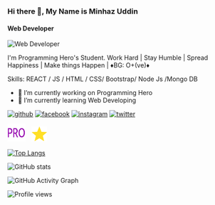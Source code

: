 ### Hi there 👋, My Name is Minhaz Uddin
####  Web Developer
![ Web Developer](https://scontent.fcgp27-1.fna.fbcdn.net/v/t1.6435-9/149022924_470785870997251_6474343463480359373_n.jpg?_nc_cat=110&ccb=1-5&_nc_sid=e3f864&_nc_eui2=AeGIr2wkM_4eNJz0Q50rpXgfrdjCe96HH9qt2MJ73ocf2g1A-Hh_Yb5H1GMqjAyWqquvf5dtpyIj_KKqYztNP1eR&_nc_ohc=o_W7tIXWEqQAX8zVcth&_nc_ht=scontent.fcgp27-1.fna&oh=614c53f9efdc5918eea7d2d1564dfebd&oe=61C1C402)

I'm Programming Hero's Student. Work Hard | Stay Humble | Spread Happiness | Make things Happen | ♦BG: O+(ve)♦

Skills:  REACT / JS / HTML / CSS/ Bootstrap/ Node Js /Mongo DB

- 🔭 I’m currently working on Programming Hero 
- 🌱 I’m currently learning Web Developing 


[<img src='https://cdn.jsdelivr.net/npm/simple-icons@3.0.1/icons/github.svg' alt='github' height='40'>](https://github.com/minhazuddin10)  [<img src='https://cdn.jsdelivr.net/npm/simple-icons@3.0.1/icons/facebook.svg' alt='facebook' height='40'>](https://www.facebook.com/minhazuddinrafi10)  [<img src='https://cdn.jsdelivr.net/npm/simple-icons@3.0.1/icons/instagram.svg' alt='instagram' height='40'>](https://www.instagram.com/minhazuddinrafi/)  [<img src='https://cdn.jsdelivr.net/npm/simple-icons@3.0.1/icons/twitter.svg' alt='twitter' height='40'>](https://twitter.com/MinhazUddinRafi)  

<a href='https://github.com/pricing'><img src='https://raw.githubusercontent.com/acervenky/animated-github-badges/master/assets/pro.gif' width='40' height='40'></a> <a href='https://stars.github.com/'><img src='https://raw.githubusercontent.com/acervenky/animated-github-badges/master/assets/starbadge.gif' width='35' height='35'></a> 

[![Top Langs](https://github-readme-stats.vercel.app/api/top-langs/?username=minhazuddin10)](https://github.com/anuraghazra/github-readme-stats)

![GitHub stats](https://github-readme-stats.vercel.app/api?username=minhazuddin10&show_icons=true)  

![GitHub Activity Graph](https://activity-graph.herokuapp.com/graph?username=minhazuddin10)  

![Profile views](https://gpvc.arturio.dev/minhazuddin10)  



